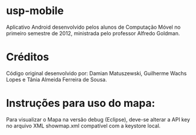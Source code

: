 usp-mobile
==========

Aplicativo Android desenvolvido pelos alunos de Computação Móvel no 
primeiro semestre de 2012, ministrada pelo professor Alfredo Goldman.

Créditos
========

Código original desenvolvido por: Damian Matuszewski, Guilherme Wachs 
Lopes e Tânia Almeida Ferreira de Sousa.

Instruções para uso do mapa:
============================

Para visualizar o Mapa na versão debug (Eclipse), deve-se alterar
a API key no arquivo XML showmap.xml compatível com a keystore local.

